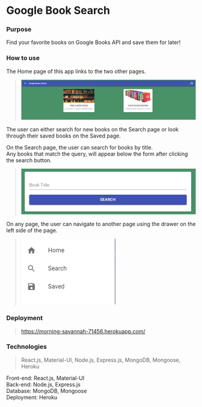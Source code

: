 # Google Book Search  

### Purpose  

Find your favorite books on Google Books API and save them for later!  

### How to use  

The Home page of this app links to the two other pages.  

>![Home Page](./assets/home-page.png)

The user can either search for new books on the Search page or look through their saved books on the Saved page.  
  
On the Search page, the user can search for books by title.  
Any books that match the query, will appear below the form after clicking the search button.  

>![Search Form](./assets/search-form.png)  

On any page, the user can navigate to another page using the drawer on the left side of the page.  

>![Drawer](./assets/drawer.png)

### Deployment  

> https://morning-savannah-71456.herokuapp.com/  

### Technologies  

> React.js, Material-UI, Node.js, Express.js, MongoDB, Mongoose, Heroku  

Front-end: React.js, Material-UI  
Back-end: Node.js, Express.js  
Database: MongoDB, Mongoose  
Deployment: Heroku  